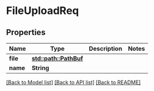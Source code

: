 # FileUploadReq

## Properties

Name | Type | Description | Notes
------------ | ------------- | ------------- | -------------
**file** | [**std::path::PathBuf**](std::path::PathBuf.md) |  | 
**name** | **String** |  | 

[[Back to Model list]](../README.md#documentation-for-models) [[Back to API list]](../README.md#documentation-for-api-endpoints) [[Back to README]](../README.md)


